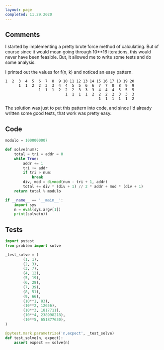 ```yaml
---
layout: page
completed: 11.29.2020
---
```


## Comments

I started by implementing a pretty brute force method of calculating.  But of
course since it would mean going through 10**16 iterations, this would never
have been feasible.  But, it allowed me to write some tests and do some
analysis.

I printed out the values for f(n, k) and noticed an easy pattern.

    1  2  3  4  5  6  7  8  9 10 11 12 13 14 15 16 17 18 19 20
          1  1  2  2  3  3  4  4  5  5  6  6  7  7  8  8  9  9
                   1  1  1  2  2  2  3  3  3  4  4  4  5  5  5
                               1  1  1  1  2  2  2  2  3  3  3
                                              1  1  1  1  1  2

The solution was just to put this pattern into code, and since I'd already
written some good tests, that work was pretty easy.

## Code

```python
modulo = 1000000007

def solve(num):
    total = tri = addr = 0
    while True:
        addr += 1
        tri += addr
        if tri > num:
            break
        div, mod = divmod(num - tri + 1, addr)
        total += div * (div + 1) // 2 * addr + mod * (div + 1)
    return total % modulo

if __name__ == '__main__':
    import sys
    n = eval(sys.argv[1])
    print(solve(n))
```

## Tests

```python
import pytest
from problem import solve

_test_solve = (
        (1, 1),
        (2, 3),
        (3, 7),
        (4, 12),
        (5, 19),
        (6, 28),
        (7, 39),
        (8, 51),
        (9, 66),
        (10**1, 83),
        (10**2, 12656),
        (10**3, 1817711),
        (10**4, 238998218),
        (10**5, 651877630),
)

@pytest.mark.parametrize('n,expect', _test_solve)
def test_solve(n, expect):
    assert expect == solve(n)
```
